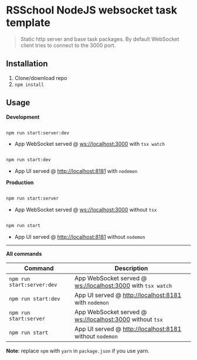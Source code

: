 # RSSchool NodeJS websocket task template
> Static http server and base task packages. 
> By default WebSocket client tries to connect to the 3000 port.

## Installation
1. Clone/download repo
2. `npm install`

## Usage
**Development**

```bash

npm run start:server:dev
```

* App WebSocket served @ [ws://localhost:3000](ws://localhost:3000) with `tsx watch`

```bash

npm run start:dev
```

* App UI served @ [http://localhost:8181](http://localhost:8181) with `nodemon`

**Production**

```bash

npm run start:server
```

* App WebSocket served @ [ws://localhost:3000](ws://localhost:3000) without `tsx`

```bash

npm run start
```

* App UI served @ [http://localhost:8181](http://localhost:8181) without `nodemon`

---

**All commands**

Command | Description
--- | ---
`npm run start:server:dev` | App WebSocket served @ [ws://localhost:3000](ws://localhost:3000) with `tsx watch`
`npm run start:dev` | App UI served @ [http://localhost:8181](http://localhost:8181) with `nodemon`
`npm run start:server` | App WebSocket served @ [ws://localhost:3000](ws://localhost:3000) without `tsx`
`npm run start` | App UI served @ [http://localhost:8181](http://localhost:8181) without `nodemon`

**Note**: replace `npm` with `yarn` in `package.json` if you use yarn.
